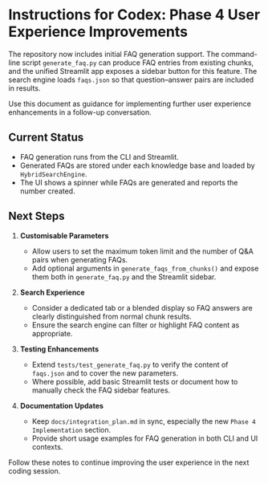 # Instructions for Codex: Phase 4 User Experience Improvements

The repository now includes initial FAQ generation support. The command-line script `generate_faq.py` can produce FAQ entries from existing chunks, and the unified Streamlit app exposes a sidebar button for this feature. The search engine loads `faqs.json` so that question–answer pairs are included in results.

Use this document as guidance for implementing further user experience enhancements in a follow-up conversation.

## Current Status
- FAQ generation runs from the CLI and Streamlit.
- Generated FAQs are stored under each knowledge base and loaded by `HybridSearchEngine`.
- The UI shows a spinner while FAQs are generated and reports the number created.

## Next Steps
1. **Customisable Parameters**
   - Allow users to set the maximum token limit and the number of Q&A pairs when generating FAQs.
   - Add optional arguments in `generate_faqs_from_chunks()` and expose them both in `generate_faq.py` and the Streamlit sidebar.

2. **Search Experience**
   - Consider a dedicated tab or a blended display so FAQ answers are clearly distinguished from normal chunk results.
   - Ensure the search engine can filter or highlight FAQ content as appropriate.

3. **Testing Enhancements**
   - Extend `tests/test_generate_faq.py` to verify the content of `faqs.json` and to cover the new parameters.
   - Where possible, add basic Streamlit tests or document how to manually check the FAQ sidebar features.

4. **Documentation Updates**
   - Keep `docs/integration_plan.md` in sync, especially the new `Phase 4 Implementation` section.
   - Provide short usage examples for FAQ generation in both CLI and UI contexts.

Follow these notes to continue improving the user experience in the next coding session.
